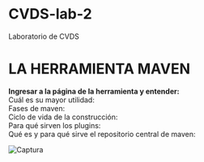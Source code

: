 # CVDS-lab-2
Laboratorio de CVDS 

# LA HERRAMIENTA MAVEN
**Ingresar a la página de la herramienta y entender:**   
Cuál es su mayor utilidad:   
Fases de maven:  
Ciclo de vida de la construcción:  
Para qué sirven los plugins:   
Qué es y para qué sirve el repositorio central de maven:  




![Captura](https://github.com/Diegoc04/CVDS-lab-2/assets/89041250/ec910371-b3bf-4e4c-be57-9f7e8e2d710d)
